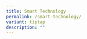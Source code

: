 ```yaml
---
title: Smart Technology
permalink: /smart-technology/
variant: tiptap
description: ""
---
```

<p></p>
